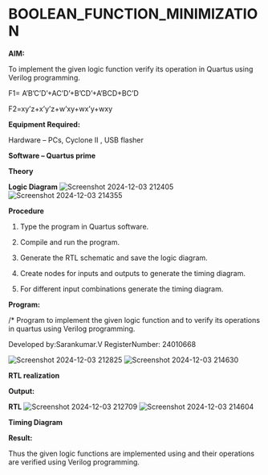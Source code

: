 # BOOLEAN_FUNCTION_MINIMIZATION

**AIM:**

To implement the given logic function verify its operation in Quartus using Verilog programming.

F1= A’B’C’D’+AC’D’+B’CD’+A’BCD+BC’D 

F2=xy’z+x’y’z+w’xy+wx’y+wxy

**Equipment Required:**

Hardware – PCs, Cyclone II , USB flasher

**Software – Quartus prime**

**Theory**

**Logic Diagram**
![Screenshot 2024-12-03 212405](https://github.com/user-attachments/assets/e9372be0-5809-4826-b13d-27aae1697aa5)
![Screenshot 2024-12-03 214355](https://github.com/user-attachments/assets/f9a0dbb5-1508-4dfb-9cbe-18e306362867)

**Procedure**

1.	Type the program in Quartus software.

2.	Compile and run the program.

3.	Generate the RTL schematic and save the logic diagram.

4.	Create nodes for inputs and outputs to generate the timing diagram.

5.	For different input combinations generate the timing diagram.


**Program:**

/* Program to implement the given logic function and to verify its operations in quartus using Verilog programming. 

Developed by:Sarankumar.V   RegisterNumber: 24010668

![Screenshot 2024-12-03 212825](https://github.com/user-attachments/assets/76d62301-4960-4730-a9f2-1dbde4656905)
![Screenshot 2024-12-03 214630](https://github.com/user-attachments/assets/ea22618d-b36c-44aa-8f9c-4780797fc8f8)

**RTL realization**

**Output:**

**RTL**
![Screenshot 2024-12-03 212709](https://github.com/user-attachments/assets/289ef34d-7837-468c-a7cf-08ac2da0ccc8)
![Screenshot 2024-12-03 214604](https://github.com/user-attachments/assets/656eee3f-86a9-4f4a-a9df-62c996a8cd4c)

**Timing Diagram**

**Result:**

Thus the given logic functions are implemented using and their operations are verified using Verilog programming.

